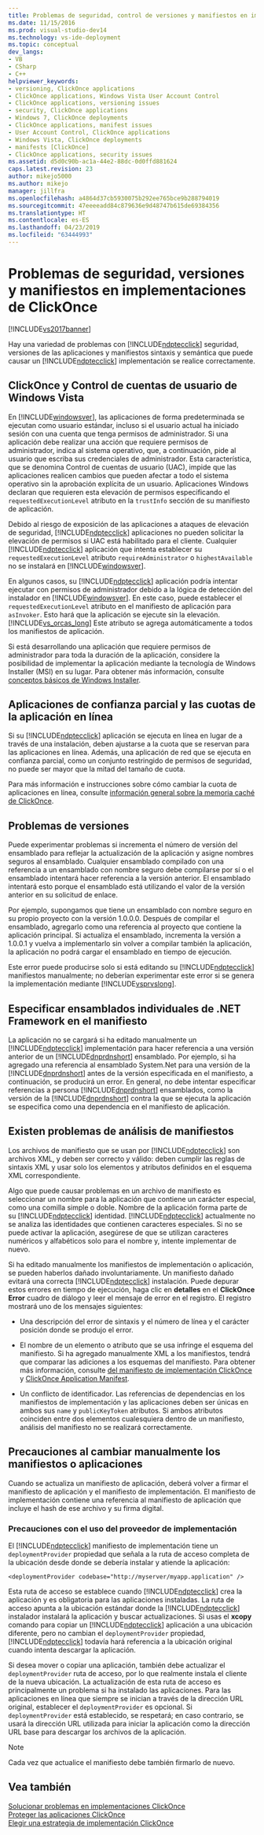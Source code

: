 ```yaml
---
title: Problemas de seguridad, control de versiones y manifiestos en implementaciones de ClickOnce | Microsoft Docs
ms.date: 11/15/2016
ms.prod: visual-studio-dev14
ms.technology: vs-ide-deployment
ms.topic: conceptual
dev_langs:
- VB
- CSharp
- C++
helpviewer_keywords:
- versioning, ClickOnce applications
- ClickOnce applications, Windows Vista User Account Control
- ClickOnce applications, versioning issues
- security, ClickOnce applications
- Windows 7, ClickOnce deployments
- ClickOnce applications, manifest issues
- User Account Control, ClickOnce applications
- Windows Vista, ClickOnce deployments
- manifests [ClickOnce]
- ClickOnce applications, security issues
ms.assetid: d5d0c90b-ac1a-44e2-88dc-0d0ffd881624
caps.latest.revision: 23
author: mikejo5000
ms.author: mikejo
manager: jillfra
ms.openlocfilehash: a4864d37cb5930075b292ee765bce9b288794019
ms.sourcegitcommit: 47eeeeadd84c879636e9d48747b615de69384356
ms.translationtype: HT
ms.contentlocale: es-ES
ms.lasthandoff: 04/23/2019
ms.locfileid: "63444993"
---
```

# <a name="security-versioning-and-manifest-issues-in-clickonce-deployments"></a>Problemas de seguridad, versiones y manifiestos en implementaciones de ClickOnce
[!INCLUDE[vs2017banner](../includes/vs2017banner.md)]

Hay una variedad de problemas con [!INCLUDE[ndptecclick](../includes/ndptecclick-md.md)] seguridad, versiones de las aplicaciones y manifiestos sintaxis y semántica que puede causar un [!INCLUDE[ndptecclick](../includes/ndptecclick-md.md)] implementación se realice correctamente.  
  
## <a name="clickonce-and-windows-vista-user-account-control"></a>ClickOnce y Control de cuentas de usuario de Windows Vista  
 En [!INCLUDE[windowsver](../includes/windowsver-md.md)], las aplicaciones de forma predeterminada se ejecutan como usuario estándar, incluso si el usuario actual ha iniciado sesión con una cuenta que tenga permisos de administrador. Si una aplicación debe realizar una acción que requiere permisos de administrador, indica al sistema operativo, que, a continuación, pide al usuario que escriba sus credenciales de administrador. Esta característica, que se denomina Control de cuentas de usuario (UAC), impide que las aplicaciones realicen cambios que pueden afectar a todo el sistema operativo sin la aprobación explícita de un usuario. Aplicaciones Windows declaran que requieren esta elevación de permisos especificando el `requestedExecutionLevel` atributo en la `trustInfo` sección de su manifiesto de aplicación.  
  
 Debido al riesgo de exposición de las aplicaciones a ataques de elevación de seguridad, [!INCLUDE[ndptecclick](../includes/ndptecclick-md.md)] aplicaciones no pueden solicitar la elevación de permisos si UAC está habilitado para el cliente. Cualquier [!INCLUDE[ndptecclick](../includes/ndptecclick-md.md)] aplicación que intenta establecer su `requestedExecutionLevel` atributo `requireAdministrator` o `highestAvailable` no se instalará en [!INCLUDE[windowsver](../includes/windowsver-md.md)].  
  
 En algunos casos, su [!INCLUDE[ndptecclick](../includes/ndptecclick-md.md)] aplicación podría intentar ejecutar con permisos de administrador debido a la lógica de detección del instalador en [!INCLUDE[windowsver](../includes/windowsver-md.md)]. En este caso, puede establecer el `requestedExecutionLevel` atributo en el manifiesto de aplicación para `asInvoker`. Esto hará que la aplicación se ejecute sin la elevación. [!INCLUDE[vs_orcas_long](../includes/vs-orcas-long-md.md)] Este atributo se agrega automáticamente a todos los manifiestos de aplicación.  
  
 Si está desarrollando una aplicación que requiere permisos de administrador para toda la duración de la aplicación, considere la posibilidad de implementar la aplicación mediante la tecnología de Windows Installer (MSI) en su lugar. Para obtener más información, consulte [conceptos básicos de Windows Installer](../extensibility/internals/windows-installer-basics.md).  
  
## <a name="online-application-quotas-and-partial-trust-applications"></a>Aplicaciones de confianza parcial y las cuotas de la aplicación en línea  
 Si su [!INCLUDE[ndptecclick](../includes/ndptecclick-md.md)] aplicación se ejecuta en línea en lugar de a través de una instalación, deben ajustarse a la cuota que se reservan para las aplicaciones en línea. Además, una aplicación de red que se ejecuta en confianza parcial, como un conjunto restringido de permisos de seguridad, no puede ser mayor que la mitad del tamaño de cuota.  
  
 Para más información e instrucciones sobre cómo cambiar la cuota de aplicaciones en línea, consulte [información general sobre la memoria caché de ClickOnce](../deployment/clickonce-cache-overview.md).  
  
## <a name="versioning-issues"></a>Problemas de versiones  
 Puede experimentar problemas si incrementa el número de versión del ensamblado para reflejar la actualización de la aplicación y asigne nombres seguros al ensamblado. Cualquier ensamblado compilado con una referencia a un ensamblado con nombre seguro debe compilarse por sí o el ensamblado intentará hacer referencia a la versión anterior. El ensamblado intentará esto porque el ensamblado está utilizando el valor de la versión anterior en su solicitud de enlace.  
  
 Por ejemplo, supongamos que tiene un ensamblado con nombre seguro en su propio proyecto con la versión 1.0.0.0. Después de compilar el ensamblado, agregarlo como una referencia al proyecto que contiene la aplicación principal. Si actualiza el ensamblado, incrementa la versión a 1.0.0.1 y vuelva a implementarlo sin volver a compilar también la aplicación, la aplicación no podrá cargar el ensamblado en tiempo de ejecución.  
  
 Este error puede producirse solo si está editando su [!INCLUDE[ndptecclick](../includes/ndptecclick-md.md)] manifiestos manualmente; no deberían experimentar este error si se genera la implementación mediante [!INCLUDE[vsprvslong](../includes/vsprvslong-md.md)].  
  
## <a name="specifying-individual-net-framework-assemblies-in-the-manifest"></a>Especificar ensamblados individuales de .NET Framework en el manifiesto  
 La aplicación no se cargará si ha editado manualmente un [!INCLUDE[ndptecclick](../includes/ndptecclick-md.md)] implementación para hacer referencia a una versión anterior de un [!INCLUDE[dnprdnshort](../includes/dnprdnshort-md.md)] ensamblado. Por ejemplo, si ha agregado una referencia al ensamblado System.Net para una versión de la [!INCLUDE[dnprdnshort](../includes/dnprdnshort-md.md)] antes de la versión especificada en el manifiesto, a continuación, se producirá un error. En general, no debe intentar especificar referencias a persona [!INCLUDE[dnprdnshort](../includes/dnprdnshort-md.md)] ensamblados, como la versión de la [!INCLUDE[dnprdnshort](../includes/dnprdnshort-md.md)] contra la que se ejecuta la aplicación se especifica como una dependencia en el manifiesto de aplicación.  
  
## <a name="manifest-parsing-issues"></a>Existen problemas de análisis de manifiestos  
 Los archivos de manifiesto que se usan por [!INCLUDE[ndptecclick](../includes/ndptecclick-md.md)] son archivos XML, y deben ser correcto y válido: deben cumplir las reglas de sintaxis XML y usar solo los elementos y atributos definidos en el esquema XML correspondiente.  
  
 Algo que puede causar problemas en un archivo de manifiesto es seleccionar un nombre para la aplicación que contiene un carácter especial, como una comilla simple o doble. Nombre de la aplicación forma parte de su [!INCLUDE[ndptecclick](../includes/ndptecclick-md.md)] identidad. [!INCLUDE[ndptecclick](../includes/ndptecclick-md.md)] actualmente no se analiza las identidades que contienen caracteres especiales. Si no se puede activar la aplicación, asegúrese de que se utilizan caracteres numéricos y alfabéticos solo para el nombre y, intente implementar de nuevo.  
  
 Si ha editado manualmente los manifiestos de implementación o aplicación, se pueden haberlos dañado involuntariamente. Un manifiesto dañado evitará una correcta [!INCLUDE[ndptecclick](../includes/ndptecclick-md.md)] instalación. Puede depurar estos errores en tiempo de ejecución, haga clic en **detalles** en el **ClickOnce Error** cuadro de diálogo y leer el mensaje de error en el registro. El registro mostrará uno de los mensajes siguientes:  
  
- Una descripción del error de sintaxis y el número de línea y el carácter posición donde se produjo el error.  
  
- El nombre de un elemento o atributo que se usa infringe el esquema del manifiesto. Si ha agregado manualmente XML a los manifiestos, tendrá que comparar las adiciones a los esquemas del manifiesto. Para obtener más información, consulte [del manifiesto de implementación ClickOnce](../deployment/clickonce-deployment-manifest.md) y [ClickOnce Application Manifest](../deployment/clickonce-application-manifest.md).  
  
- Un conflicto de identificador. Las referencias de dependencias en los manifiestos de implementación y las aplicaciones deben ser únicas en ambos sus `name` y `publicKeyToken` atributos. Si ambos atributos coinciden entre dos elementos cualesquiera dentro de un manifiesto, análisis del manifiesto no se realizará correctamente.  
  
## <a name="precautions-when-manually-changing-manifests-or-applications"></a>Precauciones al cambiar manualmente los manifiestos o aplicaciones  
 Cuando se actualiza un manifiesto de aplicación, deberá volver a firmar el manifiesto de aplicación y el manifiesto de implementación. El manifiesto de implementación contiene una referencia al manifiesto de aplicación que incluye el hash de ese archivo y su firma digital.  
  
### <a name="precautions-with-deployment-provider-usage"></a>Precauciones con el uso del proveedor de implementación  
 El [!INCLUDE[ndptecclick](../includes/ndptecclick-md.md)] manifiesto de implementación tiene un `deploymentProvider` propiedad que señala a la ruta de acceso completa de la ubicación desde donde se debería instalar y atiende la aplicación:  
  
```  
<deploymentProvider codebase="http://myserver/myapp.application" />  
```  
  
 Esta ruta de acceso se establece cuando [!INCLUDE[ndptecclick](../includes/ndptecclick-md.md)] crea la aplicación y es obligatoria para las aplicaciones instaladas. La ruta de acceso apunta a la ubicación estándar donde la [!INCLUDE[ndptecclick](../includes/ndptecclick-md.md)] instalador instalará la aplicación y buscar actualizaciones. Si usas el **xcopy** comando para copiar un [!INCLUDE[ndptecclick](../includes/ndptecclick-md.md)] aplicación a una ubicación diferente, pero no cambian el `deploymentProvider` propiedad, [!INCLUDE[ndptecclick](../includes/ndptecclick-md.md)] todavía hará referencia a la ubicación original cuando intenta descargar la aplicación.  
  
 Si desea mover o copiar una aplicación, también debe actualizar el `deploymentProvider` ruta de acceso, por lo que realmente instala el cliente de la nueva ubicación. La actualización de esta ruta de acceso es principalmente un problema si ha instalado las aplicaciones. Para las aplicaciones en línea que siempre se inician a través de la dirección URL original, establecer el `deploymentProvider` es opcional. Si `deploymentProvider` está establecido, se respetará; en caso contrario, se usará la dirección URL utilizada para iniciar la aplicación como la dirección URL base para descargar los archivos de la aplicación.  
  
> [!NOTE]
> Cada vez que actualice el manifiesto debe también firmarlo de nuevo.  
  
## <a name="see-also"></a>Vea también  
 [Solucionar problemas en implementaciones ClickOnce](../deployment/troubleshooting-clickonce-deployments.md)   
 [Proteger las aplicaciones ClickOnce](../deployment/securing-clickonce-applications.md)   
 [Elegir una estrategia de implementación ClickOnce](../deployment/choosing-a-clickonce-deployment-strategy.md)
